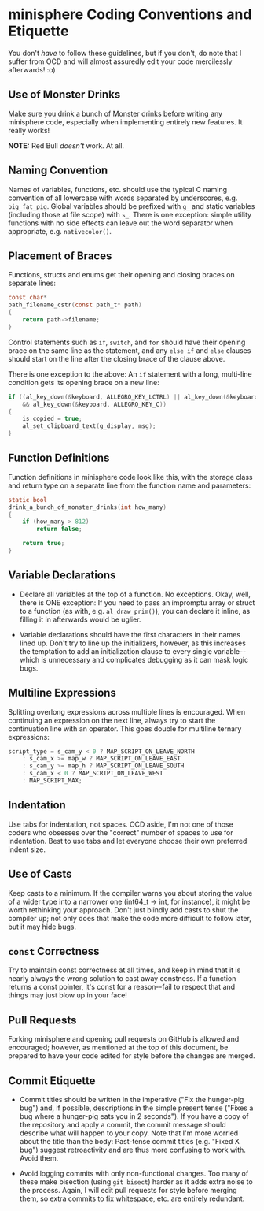 minisphere Coding Conventions and Etiquette
===========================================

You don't *have* to follow these guidelines, but if you don't, do note that I
suffer from OCD and will almost assuredly edit your code mercilessly afterwards!
:o) 

Use of Monster Drinks
---------------------

Make sure you drink a bunch of Monster drinks before writing any minisphere
code, especially when implementing entirely new features.  It really works!

**NOTE:** Red Bull *doesn't* work.  At all.

Naming Convention
-----------------

Names of variables, functions, etc. should use the typical C naming convention
of all lowercase with words separated by underscores, e.g. `big_fat_pig`.
Global variables should be prefixed with `g_` and static variables (including
those at file scope) with `s_`. There is one exception: simple utility functions
with no side effects can leave out the word separator when appropriate, e.g.
`nativecolor()`.

Placement of Braces
-------------------

Functions, structs and enums get their opening and closing braces on separate
lines:

```c
const char*
path_filename_cstr(const path_t* path)
{
    return path->filename;
}
```

Control statements such as `if`, `switch`, and `for` should have their opening
brace on the same line as the statement, and any `else if` and `else` clauses
should start on the line after the closing brace of the clause above.

There is one exception to the above: An `if` statement with a long, multi-line
condition gets its opening brace on a new line:

```c
if ((al_key_down(&keyboard, ALLEGRO_KEY_LCTRL) || al_key_down(&keyboard, ALLEGRO_KEY_RCTRL))
    && al_key_down(&keyboard, ALLEGRO_KEY_C))
{
    is_copied = true;
    al_set_clipboard_text(g_display, msg);
}
```

Function Definitions
--------------------

Function definitions in minisphere code look like this, with the storage class
and return type on a separate line from the function name and parameters:

```c
static bool
drink_a_bunch_of_monster_drinks(int how_many)
{
    if (how_many > 812)
        return false;

    return true;
}
```

Variable Declarations
---------------------

* Declare all variables at the top of a function. No exceptions. Okay, well,
  there is ONE exception: If you need to pass an impromptu array or struct to a
  function (as with, e.g. `al_draw_prim()`), you can declare it inline, as
  filling it in afterwards would be uglier.

* Variable declarations should have the first characters in their names lined
  up. Don't try to line up the initializers, however, as this increases the
  temptation to add an initialization clause to every single variable--which is
  unnecessary and complicates debugging as it can mask logic bugs.

Multiline Expressions
---------------------

Splitting overlong expressions across multiple lines is encouraged. When
continuing an expression on the next line, always try to start the continuation
line with an operator. This goes double for multiline ternary expressions:

```c
script_type = s_cam_y < 0 ? MAP_SCRIPT_ON_LEAVE_NORTH
    : s_cam_x >= map_w ? MAP_SCRIPT_ON_LEAVE_EAST
    : s_cam_y >= map_h ? MAP_SCRIPT_ON_LEAVE_SOUTH
    : s_cam_x < 0 ? MAP_SCRIPT_ON_LEAVE_WEST
    : MAP_SCRIPT_MAX;
```

Indentation
-----------

Use tabs for indentation, not spaces. OCD aside, I'm not one of those coders who
obsesses over the "correct" number of spaces to use for indentation. Best to use
tabs and let everyone choose their own preferred indent size.

Use of Casts
------------

Keep casts to a minimum. If the compiler warns you about storing the value of a
wider type into a narrower one (int64_t -> int, for instance), it might be worth
rethinking your approach.  Don't just blindly add casts to shut the compiler up;
not only does that make the code more difficult to follow later, but it may hide
bugs.

`const` Correctness
-------------------

Try to maintain const correctness at all times, and keep in mind that it is
nearly always the wrong solution to cast away constness. If a function returns a
const pointer, it's const for a reason--fail to respect that and things may just
blow up in your face!

Pull Requests
-------------

Forking minisphere and opening pull requests on GitHub is allowed and
encouraged; however, as mentioned at the top of this document, be prepared to
have your code edited for style before the changes are merged.

Commit Etiquette
----------------

* Commit titles should be written in the imperative ("Fix the hunger-pig bug")
  and, if possible, descriptions in the simple present tense ("Fixes a bug where
  a hunger-pig eats you in 2 seconds"). If you have a copy of the repository and
  apply a commit, the commit message should describe what will happen to your
  copy. Note that I'm more worried about the title than the body: Past-tense
  commit titles (e.g. "Fixed X bug") suggest retroactivity and are thus more
  confusing to work with. Avoid them.

* Avoid logging commits with only non-functional changes. Too many of these make
  bisection (using `git bisect`) harder as it adds extra noise to the process.
  Again, I will edit pull requests for style before merging them, so extra
  commits to fix whitespace, etc. are entirely redundant.
